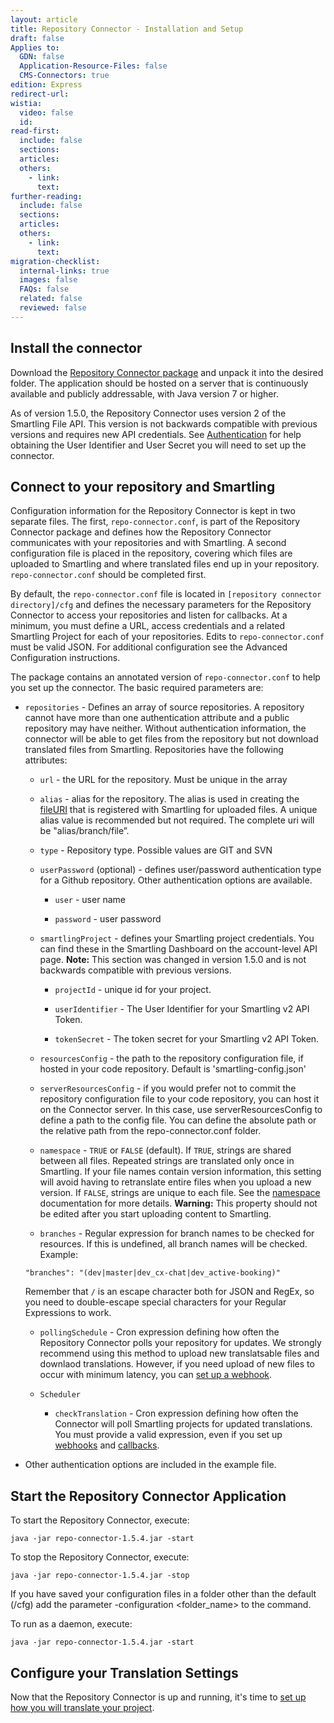 ```yaml
---
layout: article
title: Repository Connector - Installation and Setup
draft: false
Applies to:
  GDN: false
  Application-Resource-Files: false
  CMS-Connectors: true
edition: Express
redirect-url: 
wistia:
  video: false
  id:
read-first:
  include: false
  sections:
  articles:
  others:
    - link:
      text:
further-reading:
  include: false
  sections:
  articles:
  others:
    - link:
      text:
migration-checklist:
  internal-links: true
  images: false
  FAQs: false
  related: false
  reviewed: false
---
```


## Install the connector

Download the [Repository Connector package](https://smartling-connector-public.s3.amazonaws.com/repo_connector/repo-connector-1.5.4-bin.zip) and unpack it into the desired folder. The application should be hosted on a server that is continuously available and publicly addressable, with Java version 7 or higher.

As of version 1.5.0, the Repository Connector uses version 2 of the Smartling File API. This version is not backwards compatible with previous versions and requires new API credentials. See [Authentication](/developers/api/v2/authentication/) for help obtaining the User Identifier and User Secret you will need to set up the connector.



## Connect to your repository and Smartling

Configuration information for the Repository Connector is kept in two separate files. The first, `repo-connector.conf`, is part of the Repository Connector package and defines how the Repository Connector communicates with your repositories and with Smartling. A second configuration file is placed in the repository, covering which files are uploaded to Smartling and where translated files end up in your repository. `repo-connector.conf` should be completed first.

By default, the `repo-connector.conf` file is located in `[repository connector directory]/cfg` and defines the necessary parameters for the Repository Connector to access your repositories and listen for callbacks. At a minimum, you must define a URL, access credentials and a related Smartling Project for each of your repositories. Edits to `repo-connector.conf` must be valid JSON. For additional configuration see the Advanced Configuration instructions.

The package contains an annotated version of `repo-connector.conf` to help you set up the connector. The basic required parameters are:

*   `repositories` - Defines an array of source repositories. A repository cannot have more than one authentication attribute and a public repository may have neither. Without authentication information, the connector will be able to get files from the repository but not download translated files from Smartling. Repositories have the following attributes:

    *   `url` - the URL for the repository. Must be unique in the array

    *   `alias` - alias for the repository. The alias is used in creating the [fileURI](/developers/api/v2/files/upload-file/#fileuri) that is registered with Smartling for uploaded files. A unique alias value is recommended but not required. The complete uri will be "alias/branch/file”.

    *   `type` - Repository type. Possible values are GIT and SVN

    *   `userPassword` (optional) - defines user/password authentication type for a Github repository. Other authentication options are available.

        *   `user` - user name

        *   `password` - user password

    *   `smartlingProject` - defines your Smartling project credentials. You can find these in the Smartling Dashboard on the account-level API page. **Note:** This section was changed in version 1.5.0 and is not backwards compatible with previous versions.

        *   `projectId` - unique id for your project.

        *   `userIdentifier` - The User Identifier for your Smartling v2 API Token.

        *   `tokenSecret` - The token secret for your Smartling v2 API Token.

    *   `resourcesConfig` - the path to the repository configuration file, if hosted in your code repository. Default is 'smartling-config.json'

    *   `serverResourcesConfig` - if you would prefer not to commit the repository configuration file to your code repository, you can host it on the Connector server. In this case, use serverResourcesConfig to define a path to the config file. You can define the absolute path or the relative path from the repo-connector.conf folder.

    *   `namespace` - `TRUE` or `FALSE` (default). If `TRUE`, strings are shared between all files. Repeated strings are translated only once in Smartling. If your file names contain version information, this setting will avoid having to retranslate entire files when you upload a new version. If `FALSE`, strings are unique to each file. See the [namespace](http://support.smartling.com/hc/en-us/articles/207178807) documentation for more details. **Warning:** This property should not be edited after you start uploading content to Smartling.

    *   `branches` - Regular expression for branch names to be checked for resources. If this is undefined, all branch names will be checked. Example:

    `"branches": "(dev|master|dev_cx-chat|dev_active-booking)"`

    Remember that `/` is an escape character both for JSON and RegEx, so you need to double-escape special characters for your Regular Expressions to work.

    *   `pollingSchedule` - Cron expression defining how often the Repository Connector polls your repository for updates. We strongly recommend using this method to upload new translatsable files and downlaod translations. However, if you need upload of new files to occur with minimum latency, you can [set up a webhook]().

    *   `Scheduler`

        *   `checkTranslation` - Cron expression defining how often the Connector will poll Smartling projects for updated translations. You must provide a valid expression, even if you set up [webhooks]() and [callbacks]().

*   Other authentication options are included in the example file.


## Start the Repository Connector Application

To start the Repository Connector, execute:

~~~
java -jar repo-connector-1.5.4.jar -start
~~~

To stop the Repository Connector, execute:

~~~
java -jar repo-connector-1.5.4.jar -stop
~~~

If you have saved your configuration files in a folder other than the default (/cfg) add the parameter -configuration <folder_name> to the command.

To run as a daemon, execute:

~~~
java -jar repo-connector-1.5.4.jar -start
~~~

## Configure your Translation Settings

Now that the Repository Connector is up and running, it's time to [set up how you will translate your project]().

